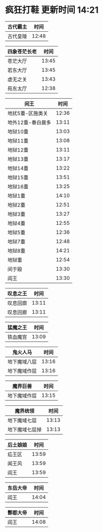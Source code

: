 # 疯狂打鞋 更新时间 14:21

| 古代霸主   | 时间    |
|--------|-------|
| 古代皇陵 | 12:48 |

| 四象苍茫长老   | 时间    |
|--------|-------|
| 苍茫大厅 | 13:45 |
| 若东大厅 | 13:45 |
| 虚无之关 | 13:43 |
| 苑东太厅 | 12:38 |

| 间王   | 时间    |
|--------|-------|
| 地扰5重-区施类关 | 12:36 |
| 地外12重-春白晨多 | 13:11 |
| 地狱10重 | 13:03 |
| 地狱11重 | 13:08 |
| 地狱12重 | 13:11 |
| 地狱13重 | 13:17 |
| 地狱14重 | 13:22 |
| 地狱15重 | 13:51 |
| 地狱16重 | 13:25 |
| 地狱1重 | 14:10 |
| 地狱2重 | 12:51 |
| 地狱3重 | 13:27 |
| 地狱4重 | 12:55 |
| 地狱5重 | 12:36 |
| 地狱7重 | 12:48 |
| 地狱8重 | 14:21 |
| 地狱重 | 12:54 |
| 间于殴 | 13:30 |
| 阎王 | 13:30 |

| 叹息之王   | 时间    |
|--------|-------|
| 叹息回廓 | 13:11 |
| 叹息回廊 | 13:11 |

| 猛魔之王   | 时间    |
|--------|-------|
| 铁血魔宫 | 13:09 |

| 鬼火人马   | 时间    |
|--------|-------|
| 地下魔域八层 | 13:16 |
| 地下魔域作层 | 13:16 |

| 魔界巨兽   | 时间    |
|--------|-------|
| 地下魔域作层 | 13:15 |

| 魔界统领   | 时间    |
|--------|-------|
| 地下魔域七层 | 13:13 |
| 地下魔域七层掉 | 13:13 |

| 后土娘娘   | 时间    |
|--------|-------|
| 疝王区 | 13:59 |
| 闻王风 | 13:59 |
| 阎王 | 13:59 |

| 东岳大帝   | 时间    |
|--------|-------|
| 阎王 | 14:04 |

| 酆都大帝   | 时间    |
|--------|-------|
| 阎王 | 14:08 |